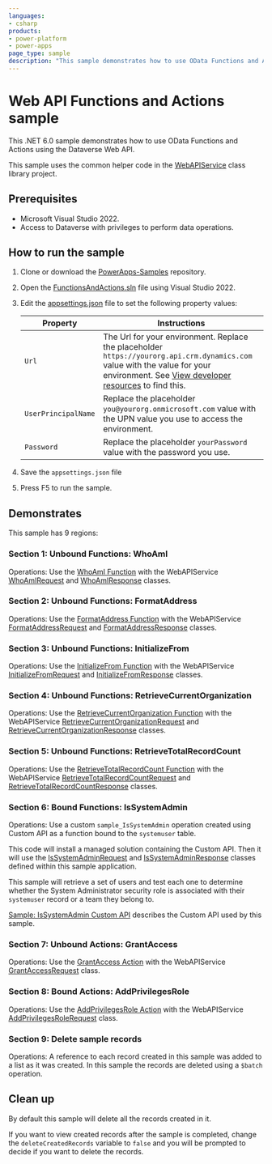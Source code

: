 ```yaml
---
languages:
- csharp
products:
- power-platform
- power-apps
page_type: sample
description: "This sample demonstrates how to use OData Functions and Actions using the Dataverse Web API."
---
```

# Web API Functions and Actions sample

This .NET 6.0 sample demonstrates how to use OData Functions and Actions using the Dataverse Web API.

This sample uses the common helper code in the [WebAPIService](../WebAPIService) class library project.

## Prerequisites

- Microsoft Visual Studio 2022.
- Access to Dataverse with privileges to perform data operations.

## How to run the sample

1. Clone or download the [PowerApps-Samples](https://github.com/microsoft/PowerApps-Samples) repository.
1. Open the [FunctionsAndActions.sln](https://github.com/microsoft/PowerApps-Samples/blob/master/dataverse/webapi/C%23-NETx/FunctionsAndActions/FunctionsAndActions.sln) file using Visual Studio 2022.
1. Edit the [appsettings.json](https://github.com/microsoft/PowerApps-Samples/blob/master/dataverse/webapi/C%23-NETx/appsettings.json) file to set the following property values:

   |Property|Instructions  |
   |---------|---------|
   |`Url`|The Url for your environment. Replace the placeholder `https://yourorg.api.crm.dynamics.com` value with the value for your environment. See [View developer resources](https://docs.microsoft.com/power-apps/developer/data-platform/view-download-developer-resources) to find this. |
   |`UserPrincipalName`|Replace the placeholder `you@yourorg.onmicrosoft.com` value with the UPN value you use to access the environment.|
   |`Password`|Replace the placeholder `yourPassword` value with the password you use.|

1. Save the `appsettings.json` file
1. Press F5 to run the sample.

## Demonstrates

This sample has 9 regions:

### Section 1: Unbound Functions: WhoAmI

Operations: Use the [WhoAmI Function](https://docs.microsoft.com/power-apps/developer/data-platform/webapi/reference/whoami) with the WebAPIService [WhoAmIRequest](../WebAPIService/Messages/WhoAmIRequest.cs) and [WhoAmIResponse](../WebAPIService/Messages/WhoAmIResponse.cs) classes.

### Section 2: Unbound Functions: FormatAddress

Operations: Use the [FormatAddress Function](https://docs.microsoft.com/power-apps/developer/data-platform/webapi/reference/formataddress) with the WebAPIService [FormatAddressRequest](../WebAPIService/Messages/FormatAddressRequest.cs) and [FormatAddressResponse](../WebAPIService/Messages/FormatAddressResponse.cs) classes.

### Section 3: Unbound Functions: InitializeFrom

Operations: Use the [InitializeFrom Function](https://docs.microsoft.com/power-apps/developer/data-platform/webapi/reference/initializefrom) with the WebAPIService [InitializeFromRequest](../WebAPIService/Messages/InitializeFromRequest.cs) and [InitializeFromResponse](../WebAPIService/Messages/InitializeFromResponse.cs) classes.

### Section 4: Unbound Functions: RetrieveCurrentOrganization

Operations: Use the [RetrieveCurrentOrganization Function](https://docs.microsoft.com/power-apps/developer/data-platform/webapi/reference/retrievecurrentorganization) with the WebAPIService [RetrieveCurrentOrganizationRequest](../WebAPIService/Messages/RetrieveCurrentOrganizationRequest.cs) and [RetrieveCurrentOrganizationResponse](../WebAPIService/Messages/RetrieveCurrentOrganizationResponse.cs) classes.

### Section 5: Unbound Functions: RetrieveTotalRecordCount

Operations: Use the [RetrieveTotalRecordCount Function](https://docs.microsoft.com/power-apps/developer/data-platform/webapi/reference/retrievetotalrecordcount) with the WebAPIService [RetrieveTotalRecordCountRequest](../WebAPIService/Messages/RetrieveTotalRecordCountRequest.cs) and [RetrieveTotalRecordCountResponse](../WebAPIService/Messages/RetrieveTotalRecordCountResponse.cs) classes.

### Section 6: Bound Functions: IsSystemAdmin

Operations: Use a custom `sample_IsSystemAdmin` operation created using Custom API as a function bound to the `systemuser` table.

This code will install a managed solution containing the Custom API. Then it will use the [IsSystemAdminRequest](Messages/IsSystemAdminRequest.cs) and [IsSystemAdminResponse](Messages/IsSystemAdminResponse.cs) classes defined within this sample application.

This sample will retrieve a set of users and test each one to determine whether the System Administrator security role is associated with their `systemuser` record or a team they belong to.

[Sample: IsSystemAdmin Custom API](../../../orgsvc/C%23/IsSystemAdminCustomAPI/) describes the Custom API used by this sample.

### Section 7: Unbound Actions: GrantAccess

Operations: Use the [GrantAccess Action](https://docs.microsoft.com/power-apps/developer/data-platform/webapi/reference/grantaccess) with the WebAPIService [GrantAccessRequest](../WebAPIService/Messages/GrantAccessRequest.cs) class.

### Section 8: Bound Actions: AddPrivilegesRole

Operations: Use the [AddPrivilegesRole Action](https://docs.microsoft.com/power-apps/developer/data-platform/webapi/reference/addprivilegesrole) with the WebAPIService [AddPrivilegesRoleRequest](../WebAPIService/Messages/AddPrivilegesRoleRequest.cs) class.

### Section 9: Delete sample records

Operations: A reference to each record created in this sample was added to a list as it was created. In this sample the records are deleted using a `$batch` operation.

## Clean up

By default this sample will delete all the records created in it.

If you want to view created records after the sample is completed, change the `deleteCreatedRecords` variable to `false` and you will be prompted to decide if you want to delete the records.
